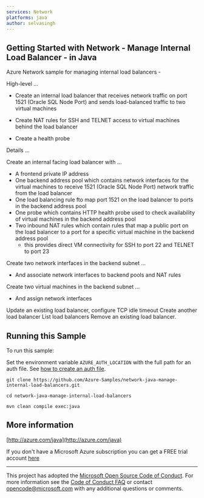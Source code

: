 ```yaml
---
services: Network
platforms: java
author: selvasingh
---
```


## Getting Started with Network - Manage Internal Load Balancer - in Java ##


  Azure Network sample for managing internal load balancers -
 
  High-level ...
 
  - Create an internal load balancer that receives network traffic on
    port 1521 (Oracle SQL Node Port) and sends load-balanced traffic
    to two virtual machines
 
  - Create NAT rules for SSH and TELNET access to virtual
    machines behind the load balancer
 
  - Create a health probe
 
  Details ...
 
  Create an internal facing load balancer with ...
  - A frontend private IP address
  - One backend address pool which contains network interfaces for the virtual
    machines to receive 1521 (Oracle SQL Node Port) network traffic from the load balancer
  - One load balancing rule fto map port 1521 on the load balancer to
    ports in the backend address pool
  - One probe which contains HTTP health probe used to check availability
    of virtual machines in the backend address pool
  - Two inbound NAT rules which contain rules that map a public port on the load
    balancer to a port for a specific virtual machine in the backend address pool
    - this provides direct VM connectivity for SSH to port 22 and TELNET to port 23
 
  Create two network interfaces in the backend subnet ...
  - And associate network interfaces to backend pools and NAT rules
 
  Create two virtual machines in the backend subnet ...
  - And assign network interfaces
 
  Update an existing load balancer, configure TCP idle timeout
  Create another load balancer
  List load balancers
  Remove an existing load balancer.
 

## Running this Sample ##

To run this sample:

Set the environment variable `AZURE_AUTH_LOCATION` with the full path for an auth file. See [how to create an auth file](https://github.com/Azure/azure-sdk-for-java/blob/master/AUTH.md).

    git clone https://github.com/Azure-Samples/network-java-manage-internal-load-balancers.git

    cd network-java-manage-internal-load-balancers

    mvn clean compile exec:java

## More information ##

[http://azure.com/java](http://azure.com/java)

If you don't have a Microsoft Azure subscription you can get a FREE trial account [here](http://go.microsoft.com/fwlink/?LinkId=330212)

---

This project has adopted the [Microsoft Open Source Code of Conduct](https://opensource.microsoft.com/codeofconduct/). For more information see the [Code of Conduct FAQ](https://opensource.microsoft.com/codeofconduct/faq/) or contact [opencode@microsoft.com](mailto:opencode@microsoft.com) with any additional questions or comments.